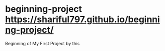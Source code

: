 # beginning-project https://shariful797.github.io/beginning-project/
Beginning of My First Project by this
